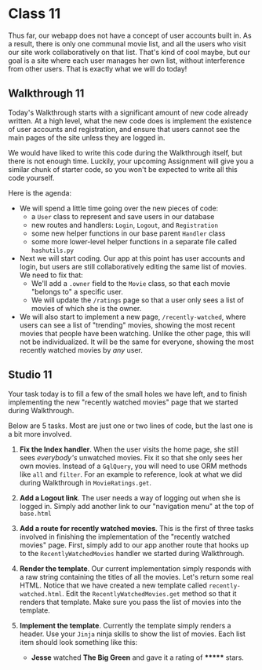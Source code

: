 # Class 11

Thus far, our webapp does not have a concept of user accounts built in. As a result, there is only one communal movie list, and all the users who visit our site work collaboratively on that list. That's kind of cool maybe, but our goal is a site where each user manages her own list, without interference from other users. That is exactly what we will do today!

## Walkthrough 11

Today's Walkthrough starts with a significant amount of new code already written. At a high level, what the new code does is implement the existence of user accounts and registration, and ensure that users cannot see the main pages of the site unless they are logged in.

We would have liked to write this code during the Walkthrough itself, but there is not enough time. Luckily, your upcoming Assignment will give you a similar chunk of starter code, so you won't be expected to write all this code yourself. 

Here is the agenda:

- We will spend a little time going over the new pieces of code:
    - a `User` class to represent and save users in our database
    - new routes and handlers: `Login`, `Logout`, and `Registration`
    - some new helper functions in our base parent `Handler` class
    - some more lower-level helper functions in a separate file called `hashutils.py`
- Next we will start coding. Our app at this point has user accounts and login, but users are still collaboratively editing the same list of movies. We need to fix that:
    - We'll add a `.owner` field to the `Movie` class, so that each movie "belongs to" a specific user.
    - We will update the `/ratings` page so that a user only sees a list of movies of which she is the owner.
- We will also start to implement a new page, `/recently-watched`, where users can see a list of "trending" movies, showing the most recent movies that people have been watching. Unlike the other page, this will not be individualized. It will be the same for everyone, showing the most recently watched movies by *any* user.


## Studio 11 

Your task today is to fill a few of the small holes we have left, and to finish implementing the new "recently watched movies" page that we started during Walkthrough.

Below are 5 tasks. Most are just one or two lines of code, but the last one is a bit more involved.

1. **Fix the Index handler**. When the user visits the home page, she still sees *everybody's* unwatched movies. Fix it so that she only sees her own movies. Instead of a `GqlQuery`, you will need to use ORM methods like `all` and `filter`. For an example to reference, look at what we did during Walkthrough in `MovieRatings.get`.

2. **Add a Logout link**. The user needs a way of logging out when she is logged in. Simply add another link to our "navigation menu" at the top of `base.html`

3. **Add a route for recently watched movies**. This is the first of three tasks involved in finishing the implementation of the "recently watched movies" page. First, simply add to our app another route that hooks up to the `RecentlyWatchedMovies` handler we started during Walkthrough.

4. **Render the template**. Our current implementation simply responds with a raw string containing the titles of all the movies. Let's return some real HTML. Notice that we have created a new template called `recently-watched.html`. Edit the `RecentlyWatchedMovies.get` method so that it renders that template. Make sure you pass the list of movies into the template.

5. **Implement the template**. Currently the template simply renders a header. Use your `Jinja` ninja skills to show the list of movies. Each list item should look something like this: 
    <ul><li>
        <strong>Jesse</strong> watched <strong>The Big Green</strong> and gave it a rating of <strong>*****</strong> stars.
    </li></ul>

